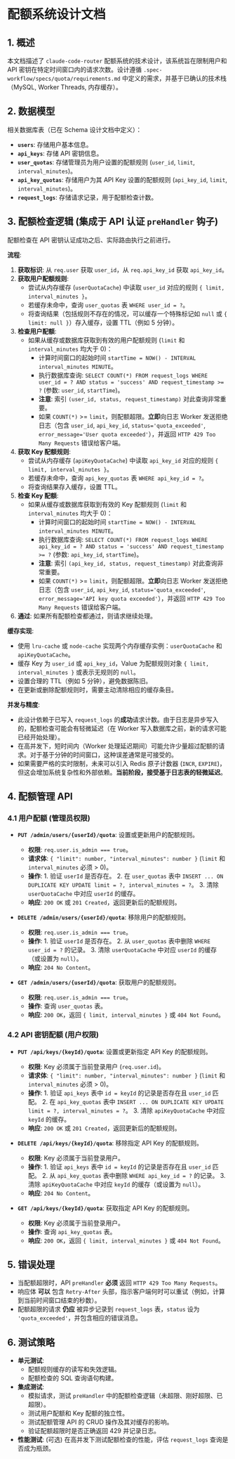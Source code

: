 # 配额系统设计文档

## 1. 概述

本文档描述了 `claude-code-router` 配额系统的技术设计，该系统旨在限制用户和 API 密钥在特定时间窗口内的请求次数。设计遵循 `.spec-workflow/specs/quota/requirements.md` 中定义的需求，并基于已确认的技术栈（MySQL, Worker Threads, 内存缓存）。

## 2. 数据模型

相关数据库表（已在 Schema 设计文档中定义）：

* **`users`**: 存储用户基本信息。
* **`api_keys`**: 存储 API 密钥信息。
* **`user_quotas`**: 存储管理员为用户设置的配额规则 (`user_id`, `limit`, `interval_minutes`)。
* **`api_key_quotas`**: 存储用户为其 API Key 设置的配额规则 (`api_key_id`, `limit`, `interval_minutes`)。
* **`request_logs`**: 存储请求记录，用于配额检查计数。

## 3. 配额检查逻辑 (集成于 API 认证 `preHandler` 钩子)

配额检查在 API 密钥认证成功之后、实际路由执行之前进行。

**流程**:

1. **获取标识**: 从 `req.user` 获取 `user_id`，从 `req.api_key_id` 获取 `api_key_id`。
2. **获取用户配额规则**:
    * 尝试从内存缓存 (`userQuotaCache`) 中读取 `user_id` 对应的规则 `{ limit, interval_minutes }`。
    * 若缓存未命中，查询 `user_quotas` 表 `WHERE user_id = ?`。
    * 将查询结果（包括规则不存在的情况，可以缓存一个特殊标记如 `null` 或 `{ limit: null }`）存入缓存，设置 TTL（例如 5 分钟）。
3. **检查用户配额**:
    * 如果从缓存或数据库获取到有效的用户配额规则 (`limit` 和 `interval_minutes` 均大于 0)：
        * 计算时间窗口的起始时间 `startTime = NOW() - INTERVAL interval_minutes MINUTE`。
        * 执行数据库查询: `SELECT COUNT(*) FROM request_logs WHERE user_id = ? AND status = 'success' AND request_timestamp >= ?` (参数: `user_id`, `startTime`)。
        * **注意**: 索引 `(user_id, status, request_timestamp)` 对此查询非常重要。
        * 如果 `COUNT(*)` >= `limit`，则配额超限。**立即**向日志 Worker 发送拒绝日志（包含 `user_id`, `api_key_id`, `status='quota_exceeded'`, `error_message='User quota exceeded'`），并返回 `HTTP 429 Too Many Requests` 错误给客户端。
4. **获取 Key 配额规则**:
    * 尝试从内存缓存 (`apiKeyQuotaCache`) 中读取 `api_key_id` 对应的规则 `{ limit, interval_minutes }`。
    * 若缓存未命中，查询 `api_key_quotas` 表 `WHERE api_key_id = ?`。
    * 将查询结果存入缓存，设置 TTL。
5. **检查 Key 配额**:
    * 如果从缓存或数据库获取到有效的 Key 配额规则 (`limit` 和 `interval_minutes` 均大于 0)：
        * 计算时间窗口的起始时间 `startTime = NOW() - INTERVAL interval_minutes MINUTE`。
        * 执行数据库查询: `SELECT COUNT(*) FROM request_logs WHERE api_key_id = ? AND status = 'success' AND request_timestamp >= ?` (参数: `api_key_id`, `startTime`)。
        * **注意**: 索引 `(api_key_id, status, request_timestamp)` 对此查询非常重要。
        * 如果 `COUNT(*)` >= `limit`，则配额超限。**立即**向日志 Worker 发送拒绝日志（包含 `user_id`, `api_key_id`, `status='quota_exceeded'`, `error_message='API key quota exceeded'`），并返回 `HTTP 429 Too Many Requests` 错误给客户端。
6. **通过**: 如果所有配额检查都通过，则请求继续处理。

**缓存实现**:

* 使用 `lru-cache` 或 `node-cache` 实现两个内存缓存实例：`userQuotaCache` 和 `apiKeyQuotaCache`。
* 缓存 Key 为 `user_id` 或 `api_key_id`，Value 为配额规则对象 `{ limit, interval_minutes }` 或表示无规则的 `null`。
* 设置合理的 TTL（例如 5 分钟），避免数据陈旧。
* 在更新或删除配额规则时，需要主动清除相应的缓存条目。

**并发与精度**:

* 此设计依赖于已写入 `request_logs` 的**成功**请求计数。由于日志是异步写入的，配额检查可能会有轻微延迟（在 Worker 写入数据库之前，新的请求可能已经开始处理）。
* 在高并发下，短时间内（Worker 处理延迟期间）可能允许少量超过配额的请求。对于基于分钟的时间窗口，这种误差通常是可接受的。
* 如果需要严格的实时限制，未来可以引入 Redis 原子计数器 (`INCR`, `EXPIRE`)，但这会增加系统复杂性和外部依赖。**当前阶段，接受基于日志表的轻微延迟**。

## 4. 配额管理 API

### 4.1 用户配额 (管理员权限)

* **`PUT /admin/users/{userId}/quota`**: 设置或更新用户的配额规则。
  * **权限**: `req.user.is_admin === true`。
  * **请求体**: `{ "limit": number, "interval_minutes": number }` (`limit` 和 `interval_minutes` 必须 > 0)。
  * **操作**:
        1. 验证 `userId` 是否存在。
        2. 在 `user_quotas` 表中 `INSERT ... ON DUPLICATE KEY UPDATE limit = ?, interval_minutes = ?`。
        3. 清除 `userQuotaCache` 中对应 `userId` 的缓存。
  * **响应**: `200 OK` 或 `201 Created`，返回更新后的配额规则。

* **`DELETE /admin/users/{userId}/quota`**: 移除用户的配额规则。
  * **权限**: `req.user.is_admin === true`。
  * **操作**:
        1. 验证 `userId` 是否存在。
        2. 从 `user_quotas` 表中删除 `WHERE user_id = ?` 的记录。
        3. 清除 `userQuotaCache` 中对应 `userId` 的缓存（或设置为 `null`）。
  * **响应**: `204 No Content`。

* **`GET /admin/users/{userId}/quota`**: 获取用户的配额规则。
  * **权限**: `req.user.is_admin === true`。
  * **操作**: 查询 `user_quotas` 表。
  * **响应**: `200 OK`，返回 `{ limit, interval_minutes }` 或 `404 Not Found`。

### 4.2 API 密钥配额 (用户权限)

* **`PUT /api/keys/{keyId}/quota`**: 设置或更新指定 API Key 的配额规则。
  * **权限**: Key 必须属于当前登录用户 (`req.user.id`)。
  * **请求体**: `{ "limit": number, "interval_minutes": number }` (`limit` 和 `interval_minutes` 必须 > 0)。
  * **操作**:
        1. 验证 `api_keys` 表中 `id = keyId` 的记录是否存在且 `user_id` 匹配。
        2. 在 `api_key_quotas` 表中 `INSERT ... ON DUPLICATE KEY UPDATE limit = ?, interval_minutes = ?`。
        3. 清除 `apiKeyQuotaCache` 中对应 `keyId` 的缓存。
  * **响应**: `200 OK` 或 `201 Created`，返回更新后的配额规则。

* **`DELETE /api/keys/{keyId}/quota`**: 移除指定 API Key 的配额规则。
  * **权限**: Key 必须属于当前登录用户。
  * **操作**:
        1. 验证 `api_keys` 表中 `id = keyId` 的记录是否存在且 `user_id` 匹配。
        2. 从 `api_key_quotas` 表中删除 `WHERE api_key_id = ?` 的记录。
        3. 清除 `apiKeyQuotaCache` 中对应 `keyId` 的缓存（或设置为 `null`）。
  * **响应**: `204 No Content`。

* **`GET /api/keys/{keyId}/quota`**: 获取指定 API Key 的配额规则。
  * **权限**: Key 必须属于当前登录用户。
  * **操作**: 查询 `api_key_quotas` 表。
  * **响应**: `200 OK`，返回 `{ limit, interval_minutes }` 或 `404 Not Found`。

## 5. 错误处理

* 当配额超限时，API `preHandler` **必须** 返回 `HTTP 429 Too Many Requests`。
* 响应体 **可以** 包含 `Retry-After` 头部，指示客户端何时可以重试（例如，计算到当前时间窗口结束的秒数）。
* 配额超限的请求 **仍应** 被异步记录到 `request_logs` 表，`status` 设为 `'quota_exceeded'`，并包含相应的错误消息。

## 6. 测试策略

* **单元测试**:
  * 配额规则缓存的读写和失效逻辑。
  * 配额检查的 SQL 查询语句构建。
* **集成测试**:
  * 模拟请求，测试 `preHandler` 中的配额检查逻辑（未超限、刚好超限、已超限）。
  * 测试用户配额和 Key 配额的独立性。
  * 测试配额管理 API 的 CRUD 操作及其对缓存的影响。
  * 验证配额超限时是否正确返回 429 并记录日志。
* **性能测试**: (可选) 在高并发下测试配额检查的性能，评估 `request_logs` 查询是否成为瓶颈。
